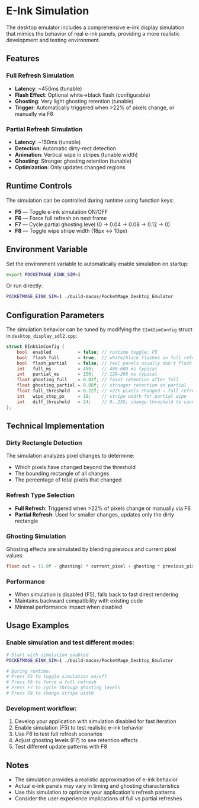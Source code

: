 # E-Ink Simulation

The desktop emulator includes a comprehensive e-ink display simulation that mimics the behavior of real e-ink panels, providing a more realistic development and testing environment.

## Features

### Full Refresh Simulation
- **Latency**: ~450ms (tunable)
- **Flash Effect**: Optional white→black flash (configurable)
- **Ghosting**: Very light ghosting retention (tunable)
- **Trigger**: Automatically triggered when >22% of pixels change, or manually via F6

### Partial Refresh Simulation
- **Latency**: ~150ms (tunable)
- **Detection**: Automatic dirty-rect detection
- **Animation**: Vertical wipe in stripes (tunable width)
- **Ghosting**: Stronger ghosting retention (tunable)
- **Optimization**: Only updates changed regions

## Runtime Controls

The simulation can be controlled during runtime using function keys:

- **F5** — Toggle e-ink simulation ON/OFF
- **F6** — Force full refresh on next frame
- **F7** — Cycle partial ghosting level (0 → 0.04 → 0.08 → 0.12 → 0)
- **F8** — Toggle wipe stripe width (18px ↔ 10px)

## Environment Variable

Set the environment variable to automatically enable simulation on startup:

```bash
export POCKETMAGE_EINK_SIM=1
```

Or run directly:

```bash
POCKETMAGE_EINK_SIM=1 ./build-macos/PocketMage_Desktop_Emulator
```

## Configuration Parameters

The simulation behavior can be tuned by modifying the `EInkSimConfig` struct in `desktop_display_sdl2.cpp`:

```cpp
struct EInkSimConfig {
    bool  enabled          = false; // runtime toggle; F5
    bool  flash_full       = true;  // white/black flashes on full refresh
    bool  flash_partial    = false; // real panels usually don't flash on partial
    int   full_ms          = 450;   // 400–600 ms typical
    int   partial_ms       = 150;   // 120–200 ms typical
    float ghosting_full    = 0.02f; // faint retention after full
    float ghosting_partial = 0.08f; // stronger retention on partial
    float full_threshold   = 0.22f; // >22% pixels changed ⇒ full refresh
    int   wipe_step_px     = 18;    // stripe width for partial wipe
    int   diff_threshold   = 24;    // 0..255; change threshold to count as "dirty"
};
```

## Technical Implementation

### Dirty Rectangle Detection
The simulation analyzes pixel changes to determine:
- Which pixels have changed beyond the threshold
- The bounding rectangle of all changes
- The percentage of total pixels that changed

### Refresh Type Selection
- **Full Refresh**: Triggered when >22% of pixels change or manually via F6
- **Partial Refresh**: Used for smaller changes, updates only the dirty rectangle

### Ghosting Simulation
Ghosting effects are simulated by blending previous and current pixel values:
```cpp
float out = (1.0f - ghosting) * current_pixel + ghosting * previous_pixel;
```

### Performance
- When simulation is disabled (F5), falls back to fast direct rendering
- Maintains backward compatibility with existing code
- Minimal performance impact when disabled

## Usage Examples

### Enable simulation and test different modes:
```bash
# Start with simulation enabled
POCKETMAGE_EINK_SIM=1 ./build-macos/PocketMage_Desktop_Emulator

# During runtime:
# Press F5 to toggle simulation on/off
# Press F6 to force a full refresh
# Press F7 to cycle through ghosting levels
# Press F8 to change stripe width
```

### Development workflow:
1. Develop your application with simulation disabled for fast iteration
2. Enable simulation (F5) to test realistic e-ink behavior
3. Use F6 to test full refresh scenarios
4. Adjust ghosting levels (F7) to see retention effects
5. Test different update patterns with F8

## Notes

- The simulation provides a realistic approximation of e-ink behavior
- Actual e-ink panels may vary in timing and ghosting characteristics
- Use this simulation to optimize your application's refresh patterns
- Consider the user experience implications of full vs partial refreshes
